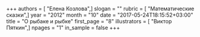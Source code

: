 +++
authors = [ "Елена Козлова",]
slogan = ""
rubric = [ "Математические сказки",]
year = "2012"
month = "10"
date = "2017-05-24T18:15:52+03:00"
title = "О рыбаке и рыбке"
first_page = "8"
illustrators = [ "Виктор Пяткин",]
npages = "1"
in_sample = false
+++
